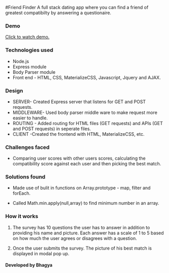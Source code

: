 #Friend Finder 
A full stack dating app where you can find a friend of greatest compatibilty by answering a questionaire. 

### Demo
[Click to watch demo.](https://lit-stream-57477.herokuapp.com)

### Technologies used 
* Node.js
* Express module
* Body Parser module
* Front end - HTML, CSS, MaterializeCSS, Javascript, Jquery and AJAX.

### Design

* SERVER- Created Express server that listens for GET and POST requests.
* MIDDLEWARE- Used body parser middle ware to make request more easier to handle.
* ROUTING - Added routing for HTML files (GET requests) and APIs (GET and POST requests) in seperate files. 
* CLIENT -Created the frontend with HTML, MaterializeCSS, etc.

### Challenges faced         
* Comparing user scores with other users scores, calculating the compatibility score against each user and then picking the best match.

### Solutions found
* Made use of bulit in functions on Array.prototype - map, filter and forEach.

* Called Math.min.apply(null,array) to find minimum number in an array.
	

### How it works
1. The survey has 10 questions the user has to answer in addition to providing his name and picture. Each answer has a scale of 1 to 5 based on how much the user agrees or disagrees with a question.

2. Once the user submits the survey. The picture of his best match is displayed in modal pop up.
 

#### Developed by Bhagya